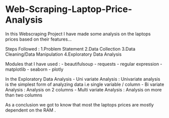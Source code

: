# Web-Scraping-Laptop-Price-Analysis

In this Webscraping Project I have made some analysis on the laptops prices based on their features...

Steps Followed : 
  1.Problem Statement
  2.Data Collection 
  3.Data Cleaning/Data Manipulation 
  4.Exploratory Data Analysis

Modules that I have used :
    - beautifulsoup
    - requests
    - regular expression
    - matplotlib
    - seaborn
    - plotly
    
In the Exploratory Data Analysis 
    - Uni variate Analysis : Univariate analysis is the simplest form of analyzing data i.e single variable / column
    - Bi variate Analysis : Analysis on 2 columns
    - Multi variate Analysis : Analysis on more than two columns 

As a conclusion we got to know that most the laptops prices are mostly dependent on the RAM .
